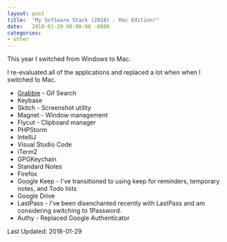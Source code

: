 ```yaml
---
layout: post
title:  "My Software Stack (2018) - Mac Edition!"
date:   2018-01-29 00:00:00 -0800
categories:
- other
---
```


This year I switched from Windows to Mac. 

I re-evaluated all of the applications and replaced a lot when when I switched to Mac.

* [Grabbie](https://itunes.apple.com/us/app/grabbie/id1039705526) - Gif Search
* Keybase
* Skitch - Screenshot utility
* Magnet - Window management
* Flycut - Clipboard manager
* PHPStorm
* IntelliJ
* Visual Studio Code
* iTerm2
* GPGKeychain
* Standard Notes
* Firefox
* Google Keep - I've transitioned to using keep for reminders, temporary notes, and Todo lists
* Google Drive
* LastPass - I've been disenchanted recently with LastPass and am considering switching to 1Password.
* Authy - Replaced Google Authenticator

Last Updated: 2018-01-29